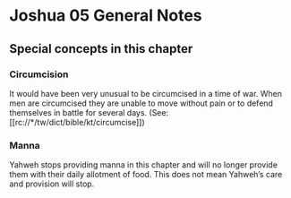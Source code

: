 # Joshua 05 General Notes
## Special concepts in this chapter

### Circumcision

It would have been very unusual to be circumcised in a time of war. When men are circumcised they are unable to move without pain or to defend themselves in battle for several days. (See: [[rc://*/tw/dict/bible/kt/circumcise]])

### Manna

Yahweh stops providing manna in this chapter and will no longer provide them with their daily allotment of food. This does not mean Yahweh’s care and provision will stop.